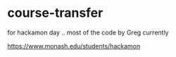 # course-transfer
for hackamon day .. most of the code by Greg currently

https://www.monash.edu/students/hackamon
